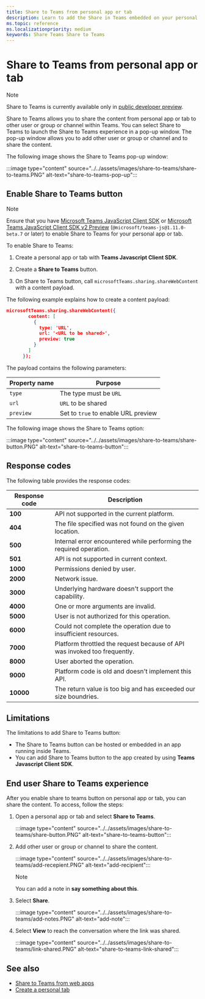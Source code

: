 ```yaml
---
title: Share to Teams from personal app or tab
description: Learn to add the Share in Teams embedded on your personal app or tab
ms.topic: reference
ms.localizationpriority: medium
keywords: Share Teams Share to Teams
---
```

# Share to Teams from personal app or tab

> [!NOTE]
> Share to Teams is currently available only in [public developer preview](../../resources/dev-preview/developer-preview-intro.md).

Share to Teams allows you to share the content from personal app or tab to other user or group or channel within Teams. You can select Share to Teams to launch the Share to Teams experience in a pop-up window. The pop-up window allows you to add other user or group or channel and to share the content.

The following image shows the Share to Teams pop-up window:

:::image type="content" source="../../assets/images/share-to-teams/share-to-teams.PNG" alt-text="share-to-teams-pop-up":::

## Enable Share to Teams button

> [!NOTE]
> Ensure that you have [Microsoft Teams JavaScript Client SDK](../../tabs/how-to/using-teams-client-sdk.md) or [Microsoft Teams JavaScript Client SDK v2 Preview](../../tabs/how-to/using-teams-client-sdk.md) (`@microsoft/teams-js@1.11.0-beta.7` or later) to enable Share to Teams for your personal app or tab.

To enable Share to Teams:

1. Create a personal app or tab with **Teams Javascript Client SDK**.

2. Create a **Share to Teams** button.

3. On Share to Teams button, call `microsoftTeams.sharing.shareWebContent` with a content payload.

The following example explains how to create a content payload:

```json
microsoftTeams.sharing.shareWebContent({
        content: [
          {
            type: 'URL',
            url: '<URL to be shared>',
            preview: true
          }
        ]
      });
```

The payload contains the following parameters:

| Property name | Purpose |
|---|---|
| `type` | The type must be `URL` |
| `url` | `URL` to be shared |
| `preview` | Set to `true` to enable URL preview |

The following image shows the Share to Teams option:

:::image type="content" source="../../assets/images/share-to-teams/share-button.PNG" alt-text="share-to-teams-button":::

## Response codes

The following table provides the response codes:

|Response code|Description|
|---|---|
| **100** | API not supported in the current platform. |
| **404** | The file specified was not found on the given location. |
| **500** | Internal error encountered while performing the required operation. |
| **501** | API is not supported in current context. |
| **1000** | Permissions denied by user. |
| **2000** | Network issue. |
| **3000** | Underlying hardware doesn't support the capability. |
| **4000** | One or more arguments are invalid. |
| **5000** | User is not authorized for this operation. |
| **6000** | Could not complete the operation due to insufficient resources. |
| **7000** | Platform throttled the request because of API was invoked too frequently. |
| **8000** | User aborted the operation. |
| **9000** | Platform code is old and doesn't implement this API. |
| **10000** | The return value is too big and has exceeded our size boundries. |

## Limitations

The limitations to add Share to Teams button:

* The Share to Teams button can be hosted or embedded in an app running inside Teams.
* You can add Share to Teams button to the app created by using **Teams Javascript Client SDK**.

## End user Share to Teams experience

After you enable share to teams button on personal app or tab, you can share the content. To access, follow the steps:

1. Open a personal app or tab and select **Share to Teams**.

    :::image type="content" source="../../assets/images/share-to-teams/share-button.PNG" alt-text="share-to-teams-button":::

2. Add other user or group or channel to share the content.

    :::image type="content" source="../../assets/images/share-to-teams/add-recepient.PNG" alt-text="add-recipient":::

    > [!NOTE]
    > You can add a note in **say something about this**.

3. Select **Share**.

   :::image type="content" source="../../assets/images/share-to-teams/add-notes.PNG" alt-text="add-note":::

4. Select **View** to reach the conversation where the link was shared.

   :::image type="content" source="../../assets/images/share-to-teams/link-shared.PNG" alt-text="share-to-teams-link-shared":::

## See also

* [Share to Teams from web apps](share-to-teams-from-web-apps.md)
* [Create a personal tab](../../tabs/how-to/create-personal-tab.md)
